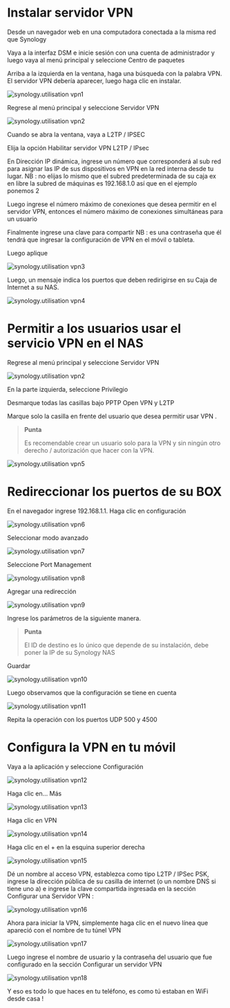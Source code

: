 Instalar servidor VPN 
====================

Desde un navegador web en una computadora conectada a la misma red que
Synology

Vaya a la interfaz DSM e inicie sesión con una cuenta de administrador y luego
vaya al menú principal y seleccione Centro de paquetes

Arriba a la izquierda en la ventana, haga una búsqueda con la palabra VPN.
El servidor VPN debería aparecer, luego haga clic en instalar.

![synology.utilisation vpn1](images/synology.utilisation_vpn1.png)

Regrese al menú principal y seleccione Servidor VPN

![synology.utilisation vpn2](images/synology.utilisation_vpn2.png)

Cuando se abra la ventana, vaya a L2TP / IPSEC

Elija la opción Habilitar servidor VPN L2TP / IPsec

En Dirección IP dinámica, ingrese un número que corresponderá al sub
red para asignar las IP de sus dispositivos en VPN en la red interna
desde tu lugar. NB : no elijas lo mismo que el
subred predeterminada de su caja ex en libre la subred de
máquinas es 192.168.1.0 así que en el ejemplo ponemos 2

Luego ingrese el número máximo de conexiones que desea permitir
en el servidor VPN, entonces el número máximo de conexiones simultáneas
para un usuario

Finalmente ingrese una clave para compartir NB : es una contraseña que él
tendrá que ingresar la configuración de VPN en el móvil o tableta.

Luego aplique

![synology.utilisation vpn3](images/synology.utilisation_vpn3.png)

Luego, un mensaje indica los puertos que deben redirigirse en su
Caja de Internet a su NAS.

![synology.utilisation vpn4](images/synology.utilisation_vpn4.png)

Permitir a los usuarios usar el servicio VPN en el NAS 
===============================================================

Regrese al menú principal y seleccione Servidor VPN

![synology.utilisation vpn2](images/synology.utilisation_vpn2.png)

En la parte izquierda, seleccione Privilegio

Desmarque todas las casillas bajo PPTP Open VPN y L2TP

Marque solo la casilla en frente del usuario que desea
permitir usar VPN .

> **Punta**
>
> Es recomendable crear un usuario solo para la VPN
> y sin ningún otro derecho / autorización que hacer con la VPN.

![synology.utilisation vpn5](images/synology.utilisation_vpn5.png)

Redireccionar los puertos de su BOX 
===============================

En el navegador ingrese 192.168.1.1. Haga clic en configuración


![synology.utilisation vpn6](images/synology.utilisation_vpn6.png)

Seleccionar modo avanzado

![synology.utilisation vpn7](images/synology.utilisation_vpn7.png)

Seleccione Port Management

![synology.utilisation vpn8](images/synology.utilisation_vpn8.png)

Agregar una redirección

![synology.utilisation vpn9](images/synology.utilisation_vpn9.png)

Ingrese los parámetros de la siguiente manera.

> **Punta**
>
> El ID de destino es lo único que depende de su instalación,
> debe poner la IP de su Synology NAS

Guardar

![synology.utilisation vpn10](images/synology.utilisation_vpn10.png)

Luego observamos que la configuración se tiene en cuenta

![synology.utilisation vpn11](images/synology.utilisation_vpn11.png)

Repita la operación con los puertos UDP 500 y 4500

Configura la VPN en tu móvil 
==================================

Vaya a la aplicación y seleccione Configuración

![synology.utilisation vpn12](images/synology.utilisation_vpn12.png)

Haga clic en… Más

![synology.utilisation vpn13](images/synology.utilisation_vpn13.png)

Haga clic en VPN

![synology.utilisation vpn14](images/synology.utilisation_vpn14.png)

Haga clic en el + en la esquina superior derecha

![synology.utilisation vpn15](images/synology.utilisation_vpn15.png)

Dé un nombre al acceso VPN, establezca como tipo L2TP / IPSec PSK, ingrese
la dirección pública de su casilla de internet (o un nombre DNS si tiene uno
a) e ingrese la clave compartida ingresada en la sección Configurar una
Servidor VPN :

![synology.utilisation vpn16](images/synology.utilisation_vpn16.png)

Ahora para iniciar la VPN, simplemente haga clic en el nuevo
línea que apareció con el nombre de tu túnel VPN

![synology.utilisation vpn17](images/synology.utilisation_vpn17.png)

Luego ingrese el nombre de usuario y la contraseña del usuario que fue
configurado en la sección Configurar un servidor VPN

![synology.utilisation vpn18](images/synology.utilisation_vpn18.png)

Y eso es todo lo que haces en tu teléfono, es como tú
estaban en WiFi desde casa !
